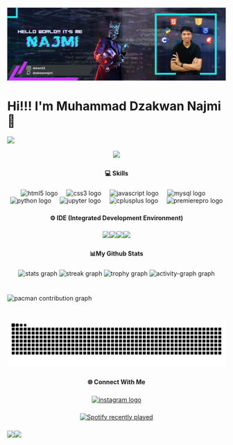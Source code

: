 ![Najmi](img/profile1.jpg)

# Hi!!! I'm Muhammad Dzakwan Najmi 👋
![](https://github-profile-trophy.vercel.app/?username=dzakwannajmi&theme=radical&no-frame=false&no-bg=true&margin-w=4)

<div align="center">
  <img src="https://profile-counter.glitch.me/dzakwannajmi/count.svg?"  />
</div>

###

<h4 align="center">💻 Skills</h4>

###

<div align="center">
  <img src="https://cdn.jsdelivr.net/gh/devicons/devicon/icons/html5/html5-original.svg" height="40" alt="html5 logo"  />
  <img width="12" />
  <img src="https://cdn.jsdelivr.net/gh/devicons/devicon/icons/css3/css3-original.svg" height="40" alt="css3 logo"  />
  <img width="12" />
  <img src="https://cdn.jsdelivr.net/gh/devicons/devicon/icons/javascript/javascript-plain.svg" height="40" alt="javascript logo"  />
  <img width="12" />
  <img src="https://cdn.jsdelivr.net/gh/devicons/devicon/icons/mysql/mysql-original.svg" height="40" alt="mysql logo"  />
  <img width="12" />
  <img src="https://cdn.jsdelivr.net/gh/devicons/devicon/icons/python/python-original.svg" height="40" alt="python logo"  />
  <img width="12" />
  <img src="https://cdn.jsdelivr.net/gh/devicons/devicon/icons/jupyter/jupyter-original-wordmark.svg" height="40" alt="jupyter logo"  />
  <img width="12" />
  <img src="https://cdn.jsdelivr.net/gh/devicons/devicon/icons/cplusplus/cplusplus-original.svg" height="40" alt="cplusplus logo"  />
  <img width="12" />
  <img src="https://cdn.jsdelivr.net/gh/devicons/devicon/icons/premierepro/premierepro-original.svg" height="40" alt="premierepro logo"  />
</div>

###

###

<h4 align="center">⚙️ IDE (Integrated Development Environment)</h4>

###

<div align="center">
<img src="https://img.shields.io/badge/Delphi_RAD_Studio-B22222?style=for-the-badge&logo=delphi&logoColor=white" /><img src="https://img.shields.io/badge/VSCode-0078D4?style=for-the-badge&logo=visual%20studio%20code&logoColor=white" /><img src="https://img.shields.io/badge/Colab-F9AB00?style=for-the-badge&logo=googlecolab&color=525252" /><img src="https://img.shields.io/badge/Laragon-0E83CD?style=for-the-badge&logo=Laragon&logoColor=white" />
</div>

###

<h4 align="center">📊My Github Stats</h4>

###

<div align="center">
  <img src="https://github-readme-stats.vercel.app/api?username=dzakwannajmi&hide_title=false&hide_rank=false&show_icons=true&include_all_commits=true&count_private=true&disable_animations=false&theme=dracula&locale=en&hide_border=false&order=1" height="150" alt="stats graph"  />
  <img src="https://streak-stats.demolab.com?user=dzakwannajmi&locale=en&mode=daily&theme=dracula&hide_border=false&border_radius=5&order=3" height="150" alt="streak graph"  />
  <img src="https://github-profile-trophy.vercel.app?username=dzakwannajmi&theme=dracula&column=-1&row=1&margin-w=8&margin-h=8&no-bg=false&no-frame=false&order=4" height="150" alt="trophy graph"  />
  <img src="https://github-readme-activity-graph.vercel.app/graph?username=dzakwannajmi&radius=16&theme=react&area=true&order=5" height="300" alt="activity-graph graph"  />
</div>

###

<br clear="both">

<picture>
  <source media="(prefers-color-scheme: dark)" srcset="https://raw.githubusercontent.com/dzakwannajmi/dzakwannajmi/output/pacman-contribution-graph-dark.svg">
  <source media="(prefers-color-scheme: light)" srcset="https://raw.githubusercontent.com/dzakwannajmi/dzakwannajmi/output/pacman-contribution-graph.svg">
  <img alt="pacman contribution graph" src="https://raw.githubusercontent.com/dzakwannajmi/dzakwannajmi/output/pacman-contribution-graph.svg">
</picture>

###

<br clear="both">

<img src="https://raw.githubusercontent.com/dzakwannajmi/dzakwannajmi/output/snake.svg" alt="Snake animation" />

###

<h4 align="center">🌐 Connect With Me</h4>

###

<div align="center">
  <a href="https://instagram.com/dzkwn23" target="_blank">
    <img src="https://raw.githubusercontent.com/maurodesouza/profile-readme-generator/master/src/assets/icons/social/instagram/default.svg" width="52" height="40" alt="instagram logo"  />
  </a>
</div>

###

<div align="center">
  <a href="https://open.spotify.com/user/2/3">
    <img src="https://spotify-recently-played-readme.vercel.app/api?user=2/3&count=5" alt="Spotify recently played"  />
  </a>
</div>

###

<img align="left" height="255" src="http://i.pinimg.com/736x/11/12/1d/11121d8865ee038d7ca6704b75de7f5d.jpg"  />

###

<img align="left" height="255" src="https://i.pinimg.com/originals/8d/ea/95/8dea954b01bdda6d9f6c396f86b59835.gif"  />

###

